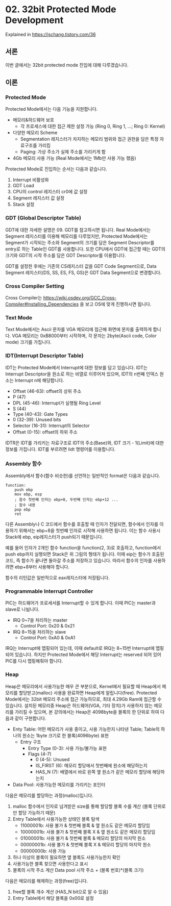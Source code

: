 # 02. 32bit Protected Mode Development

Explained in https://jschang.tistory.com/36

## 서론
이번 글에서는 32bit protected mode 진입에 대해 다루겠습니다.

## 이론
### Protected Mode
Protected Mode에서는 다음 기능을 지원합니다.

* 메모리&하드웨어 보호
    * 각 프로세스에 대한 접근 제한 설정 가능 (Ring 0, Ring 1, ...; Ring 0: Kernel)
* 다양한 메모리 Scheme
    * Segmentation 레지스터가 차지하는 메모리 범위와 접근 권한을 담은 특정 자료구조를 가리킴
    * Paging: 가상 주소가 실제 주소를 가리키게 함
* 4Gb 메모리 사용 가능 (Real Mode에서는 1Mb만 사용 가능 했음)

Protected Mode로 진입하는 순서는 다음과 같습니다.
1. Interrupt 비활성화
2. GDT Load
3. CPU의 control 레지스터 cr0에 값 설정
4. Segment 레지스터 값 설정
5. Stack 설정

### GDT (Global Descriptor Table)
GDT에 대한 자세한 설명은 09. GDT를 참고하시면 됩니다. Real Mode에서는 Segment 레지스터를 이용해 메모리를 다루었지만, Protected Mode에서는 Segment가 시작되는 주소와 Segment의 크기를 담은 Segment Descriptor를 entry로 하는 Table인 GDT를 사용합니다. 또한 CPU에서 GDT에 접근할 때는 GDT의 크기와 GDT의 시작 주소를 담은 GDT Descriptor를 이용합니다.

GDT를 설정한 후에는 기존의 CS레지스터 값을 GDT Code Segment으로, Data Segment 레지스터(DS, SS, ES, FS, GS)은 GDT Data Segment으로 변경합니다.

### Cross Compiler Setting
Cross Compiler는 https://wiki.osdev.org/GCC_Cross-Compiler#Installing_Dependencies 을 보고 OS에 맞게 진행하시면 됩니다.

### Text Mode
Text Mode에서는 Ascii 문자를 VGA 메모리에 접근해 화면에 문자를 출력하게 합니다. VGA 메모리는 0xB8000부터 시작하며, 각 문자는 2byte(Ascii code, Color mode) 크기를 가집니다.

### IDT(Interrupt Descriptor Table)
IDT는 Protected Mode에서 Interrupt에 대한 정보를 담고 있습니다. IDT는 Interrupt Descriptor을 원소로 하는 비열로 이루어져 있으며, IDT의 n번째 인덱스 원소는 Interrupt n에 해당합니다.

* Offset (46-63): offset의 상위 주소
* P (47)
* DPL (45-46): Interrupt가 실행될 Ring Level
* S (44)
* Type (40-43): Gate Types
* 0 (32-39): Unused bits
* Selector (16-31): Interrupt의 Selector
* Offset (0-15): offset의 하위 주소

IDTR은 IDT를 가리키는 자료구조로 IDT의 주소(Base)와, IDT 크기 - 1(Limit)에 대한 정보를 가집니다. IDT를 부르려면 lidt 명령어를 이용합니다.

### Assembly 함수
Assembly에서 함수(함수 비슷한)를 선언하는 일반적인 format은 다음과 같습니다.
```assembly
function:
    push ebp
    mov ebp, esp
    ; 함수 첫번쨰 인자는 ebp+8, 두번째 인자는 ebp+12 ...
    ; 함수 내용
    pop ebp
    ret
```
다른 Assembly나 C 코드에서 함수를 호출할 때 인자가 전달되면, 함수에서 인자를 이용하기 위해서는 ebp+8을 첫번쨰 인자로 시작해 사용하면 됩니다. 이는 함수 사용시 Stack에 ebp, eip레지스터가 push되기 때문입니다.


예를 들어 인자가 2개인 함수 function을 function(2, 3)로 호출하고, function에서 push ebp까지 실행되면 Stack은 위 그림의 형태가 됩니다. 이때 eip는 함수가 호출된 코드, 즉 함수가 끝나면 돌아갈 주소를 저장하고 있습니다. 따라서 함수의 인자를 사용하려면 ebp+8부터 사용해야 합니다.

함수의 리턴값은 일반적으로 eax레지스터에 저장됩니다.

### Programmable Interrupt Controller
PIC는 하드웨어가 프로세서를 Interrupt할 수 있게 합니다. 이때 PIC는 master과 slave로 나뉩니다.

* IRQ 0~7을 처리하는 master
    * Control Port: 0x20 & 0x21
* IRQ 8~15을 처리하는 slave
    * Control Port: 0xA0 & 0xA1

IRQ는 Interrupt에 맵핑되어 있는데, 이때 default로 IRQ는 8~15번 Interrupt에 맵핑되어 있습니다. 하지만 Protected Mode에서 해당 Interrupt는 reserved 되어 있어 PIC를 다시 맵핑해줘야 합니다.

### Heap
Heap은 메모리에서 사용가능한 매우 큰 부분으로, Kernel에서 필요할 때 Heap에서 메모리를 할당받고(malloc) 사용을 완료하면 Heap에게 알립니다(free). Protected Mode에서는 32bit 메모리 주소에 접근 가능하므로, 최대 4.29Gb Ram에 접근할 수 있습니다. 설치된 메모리중 Heap은 하드웨어(VGA, 기타 장치)가 사용하지 않는 메모리를 가리킬 수 있으며, 본 강의에서는 Heap은 4098byte을 블록의 한 단위로 하여 다음과 같이 구현합니다.

* Enty Table: 어떤 메모리가 사용 중이고, 사용 가능한지 나타낸 Table; Table의 하나의 원소는 1byte 크기로 한 블록(4096byte) 표현
    * Entry 구조
        * Entry Type (0-3): 사용 가능/불가능 표현
        * Flags (4-7)
            * 0 (4-5): Unused
            * IS_FIRST (6): 메모리 할당에서 첫번째에 원소에 해당하는지
            * HAS_N (7): 배열에서 바로 왼쪽 옆 원소가 같은 메모리 할당에 해당하는지
* Data Pool: 사용가능한 메모리를 가리키는 포인터

다음은 메모리를 할당하는 과정(malloc)입니다.

1. malloc 함수에서 인자로 넘겨받은 size를 통해 할당할 블록 수를 계산 (블록 단위로만 할당 가능하기 때문)
2. Entry Table에서 사용가능한 상태인 블록 탐색
    * 11000001b: 사용 불가 & 첫번째 블록 & 옆 원소도 같은 메모리 할당임
    * 10000001b: 사용 불가 & 첫번째 블록 X & 옆 원소도 같은 메모리 할당임
    * 01000001b: 사용 불가 & 첫번째 블록 & 메모리 할당의 마지막 원소
    * 00000001b: 사용 불가 & 첫번째 블록 X & 메모리 할당의 마지막 원소
    * 00000000b: 사용 가능
3. 하나 이상의 블록이 필요하면 옆 블록도 사용가능한지 확인
4. 사용가능한 블록 찾으면 사용한다고 표시
5. 블록의 시작 주소 계산 Data pool 시작 주소 + (블록 번호)*(블록 크기)

다음은 메모리를 해제하는 과정(free)입니다.

1. free할 블록 개수 계산 (HAS_N bit으로 알 수 있음)
2. Entry Table에서 해당 블록을 0x00로 설정